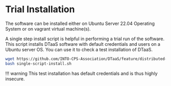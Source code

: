 
# Trial Installation

The software can be installed either on
Ubuntu Server 22.04 Operating System or
on vagrant virtual machine(s).

A single step install script is helpful in performing a
trial run of the software. This script installs DTaaS software
with default credentials and users on a Ubuntu server OS.
You can use it to check a test installation of DTaaS.

```bash
wget https://github.com/INTO-CPS-Association/DTaaS/feature/distributed-demo/deploy/single-script-install.sh
bash single-script-install.sh
```

!!! warning
    This test installation has default credentials and is thus highly insecure.
